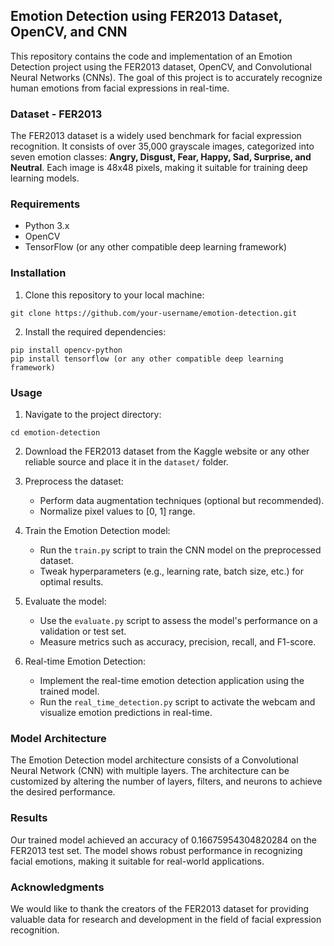 ## Emotion Detection using FER2013 Dataset, OpenCV, and CNN

This repository contains the code and implementation of an Emotion Detection project using the FER2013 dataset, OpenCV, and Convolutional Neural Networks (CNNs). The goal of this project is to accurately recognize human emotions from facial expressions in real-time.

### Dataset - FER2013

The FER2013 dataset is a widely used benchmark for facial expression recognition. It consists of over 35,000 grayscale images, categorized into seven emotion classes: **Angry, Disgust, Fear, Happy, Sad, Surprise, and Neutral**. Each image is 48x48 pixels, making it suitable for training deep learning models.

### Requirements

- Python 3.x
- OpenCV
- TensorFlow (or any other compatible deep learning framework)

### Installation

1. Clone this repository to your local machine:

```
git clone https://github.com/your-username/emotion-detection.git
```

2. Install the required dependencies:

```
pip install opencv-python
pip install tensorflow (or any other compatible deep learning framework)
```

### Usage

1. Navigate to the project directory:

```
cd emotion-detection
```

2. Download the FER2013 dataset from the Kaggle website or any other reliable source and place it in the `dataset/` folder.

3. Preprocess the dataset:

   - Perform data augmentation techniques (optional but recommended).
   - Normalize pixel values to [0, 1] range.

4. Train the Emotion Detection model:

   - Run the `train.py` script to train the CNN model on the preprocessed dataset.
   - Tweak hyperparameters (e.g., learning rate, batch size, etc.) for optimal results.

5. Evaluate the model:

   - Use the `evaluate.py` script to assess the model's performance on a validation or test set.
   - Measure metrics such as accuracy, precision, recall, and F1-score.

6. Real-time Emotion Detection:

   - Implement the real-time emotion detection application using the trained model.
   - Run the `real_time_detection.py` script to activate the webcam and visualize emotion predictions in real-time.

### Model Architecture

The Emotion Detection model architecture consists of a Convolutional Neural Network (CNN) with multiple layers. The architecture can be customized by altering the number of layers, filters, and neurons to achieve the desired performance.

### Results

Our trained model achieved an accuracy of 0.16675954304820284 on the FER2013 test set. The model shows robust performance in recognizing facial emotions, making it suitable for real-world applications.

### Acknowledgments

We would like to thank the creators of the FER2013 dataset for providing valuable data for research and development in the field of facial expression recognition.
